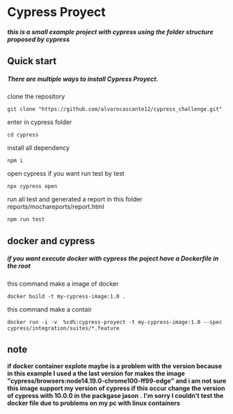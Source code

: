# Cypress Proyect
##### this is a small example project with cypress using the folder structure proposed by cypress

## Quick start
#####  There are multiple ways to install Cypress Proyect.
clone the repository


    git clone "https://github.com/alvarocascante12/cypress_challenge.git"

enter in cypress folder


    cd cypress
install all dependency


    npm i
open cypress if you want run test by test


    npx cypress open

run all test and generated a report in this folder reports/mochareports/report.html

    npm run test

## docker and cypress
##### if you want execute docker with cypress the poject have a Dockerfile in the root

this command make a image of docker

    docker build -t my-cypress-image:1.0 .
this command make a contair



    docker run -i -v  %cd%:cypress-proyect -t my-cypress-image:1.0 --spec cypress/integration/suites/*.feature

## note
**if docker container explote maybe is a problem with the version because in this example I used a the last version for makes the image "cypress/browsers:node14.19.0-chrome100-ff99-edge" and i am not sure this image support my version of cypress if this occur change the version of cypress with 10.0.0 in the packgase jason .**
**I'm sorry I couldn't test the docker file due to problems on my pc with linux containers**
